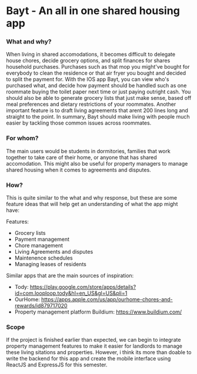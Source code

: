 # Bayt - An all in one shared housing app

### What and why?

When living in shared accomodations, it becomes difficult to delegate house chores, decide grocery options, and split finances for shares household purchases. Purchases such as that mop you might've bought for everybody to clean the residence or that air fryer you bought and decided to split the payment for. With the IOS app Bayt, you can view who's purchased what, and decide how payment should be handled such as one roommate buying the toilet paper next time or just paying outright cash. You should also be able to generate grocery lists that just make sense, based off meal preferences and dietary restrictions of your roommates. Another important feature is to draft living agreements that arent 200 lines long and straight to the point. In summary, Bayt should make living with people much easier by tackling those common issues across roommates.

### For whom?

The main users would be students in dormitories, families that work together to take care of their home, or anyone that has shared accomodation. This might also be useful for property managers to manage shared housing when it comes to agreements and disputes.

### How?

This is quite similar to the what and why response, but these are some feature ideas that will help get an understanding of what the app might have: 

Features:
- Grocery lists
- Payment management
- Chore management
- Living Agreements and disputes
- Maintenence schedules
- Managing leases of residents

Similar apps that are the main sources of inspiration:
- Tody: https://play.google.com/store/apps/details?id=com.looploop.tody&hl=en_US&gl=US&pli=1
- OurHome: https://apps.apple.com/us/app/ourhome-chores-and-rewards/id879717020
- Property management platform Buildium: https://www.buildium.com/

### Scope
If the project is finished earlier than expected, we can begin to integrate property management features to make it easier for landlords to manage these living sitations and properties. However, i think its more than doable to write the backend for this app and create the mobile interface using ReactJS and ExpressJS for this semester.

